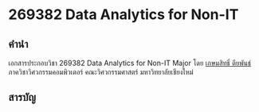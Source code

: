 # 269382 Data Analytics for Non-IT

## คำนำ

เอกสารประกอบวิชา 269382 Data Analytics for Non-IT Major โดย [เกษมสิทธิ์ ตียพันธ์](https://cpe.eng.cmu.ac.th/lecturer-viewthai.php?view_id=Kasemsit) ภาควิชาวิศวกรรมคอมพิวเตอร์ คณะวิศวกรรมศาสตร์ มหาวิทยาลัยเชียงใหม่

## สารบัญ

```{tableofcontents}
```
